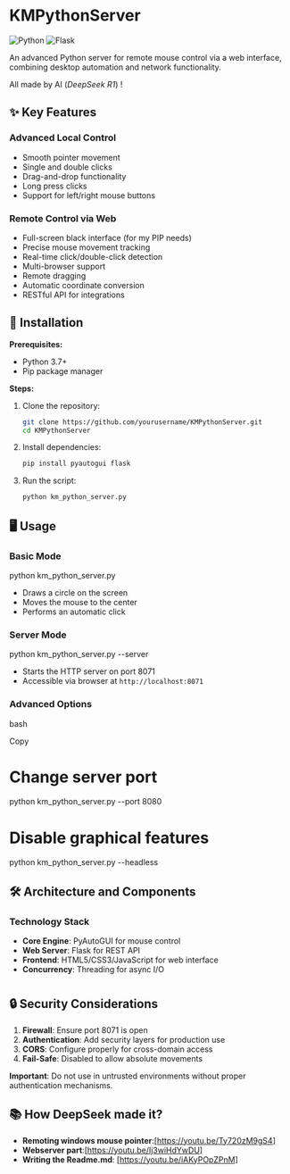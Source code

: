 # KMPythonServer
![Python](https://img.shields.io/badge/python-3.7%2B-blue)
![Flask](https://img.shields.io/badge/flask-2.0%2B-lightgrey)

An advanced Python server for remote mouse control via a web interface, combining desktop automation and network functionality.

All made by AI (_DeepSeek R1_) !

## ✨ Key Features

### **Advanced Local Control**
- Smooth pointer movement
- Single and double clicks
- Drag-and-drop functionality
- Long press clicks
- Support for left/right mouse buttons

### **Remote Control via Web**
- Full-screen black interface (for my PIP needs)
- Precise mouse movement tracking
- Real-time click/double-click detection
- Multi-browser support
- Remote dragging
- Automatic coordinate conversion
- RESTful API for integrations

## 🚀 Installation

**Prerequisites:**
- Python 3.7+
- Pip package manager

**Steps:**
1. Clone the repository:
   ```bash
   git clone https://github.com/yourusername/KMPythonServer.git
   cd KMPythonServer


2. Install dependencies:
   ```bash
   pip install pyautogui flask


3. Run the script:
   ```bash
   python km_python_server.py


## 🖥️ Usage

### Basic Mode

python km_python_server.py
-   Draws a circle on the screen
-   Moves the mouse to the center
-   Performs an automatic click
    

### Server Mode

python km_python_server.py --server
-   Starts the HTTP server on port 8071
-   Accessible via browser at  `http://localhost:8071`
    

### Advanced Options

bash

Copy

# Change server port
python km_python_server.py --port 8080

# Disable graphical features
python km_python_server.py --headless


## 🛠️ Architecture and Components

### Technology Stack
-   **Core Engine**: PyAutoGUI for mouse control
-   **Web Server**: Flask for REST API
-   **Frontend**: HTML5/CSS3/JavaScript for web interface
-   **Concurrency**: Threading for async I/O
    

#
## 🔒 Security Considerations
1.  **Firewall**: Ensure port 8071 is open
2.  **Authentication**: Add security layers for production use
3.  **CORS**: Configure properly for cross-domain access
4.  **Fail-Safe**: Disabled to allow absolute movements

**Important**: Do not use in untrusted environments without proper authentication mechanisms.

    

## 📚 How DeepSeek made it?
-   **Remoting windows mouse pointer**:[https://youtu.be/Ty720zM9gS4]
-   **Webserver part**:[https://youtu.be/Ij3wiHdYwDU]
-   **Writing the Readme.md**: [https://youtu.be/iAKyPOpZPnM]

 
